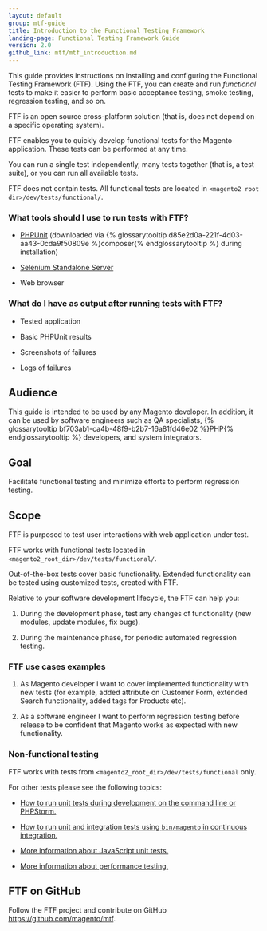 ```yaml
---
layout: default
group: mtf-guide
title: Introduction to the Functional Testing Framework
landing-page: Functional Testing Framework Guide
version: 2.0
github_link: mtf/mtf_introduction.md
---
```


This guide provides instructions on installing and configuring the Functional Testing Framework (FTF). Using the FTF, you can create and run *functional* tests to make it easier to perform basic acceptance testing, smoke testing, regression testing, and so on.

FTF is an open source cross-platform solution (that is, does not depend on a specific operating system).

FTF enables you to quickly develop functional tests for the Magento application. These tests can be performed at any time.

You can run a single test independently, many tests together (that is, a test suite), or you can run all available tests.

FTF does not contain tests. All functional tests are located in `<magento2 root dir>/dev/tests/functional/`. 

<h3 id="mtf_intro_extratools">What tools should I use to run tests with FTF?</h3>

-   [PHPUnit][] (downloaded via {% glossarytooltip d85e2d0a-221f-4d03-aa43-0cda9f50809e %}composer{% endglossarytooltip %} during installation)

-   [Selenium Standalone Server][]

-   Web browser

<h3 id="mtf_intro_mtf-output">What do I have as output after running tests with FTF?</h3>

-   Tested application

-   Basic PHPUnit results

-   Screenshots of failures

-   Logs of failures

<h2 id="mtf_intro_audi">Audience</h2>

This guide is intended to be used by any Magento developer. In addition, it can be used by software engineers such as QA specialists, {% glossarytooltip bf703ab1-ca4b-48f9-b2b7-16a81fd46e02 %}PHP{% endglossarytooltip %} developers, and system integrators.

<h2 id="mtf_intro_goal">Goal</h2>

Facilitate functional testing and minimize efforts to perform
regression testing.

<h2 id="mtf_intro_scope">Scope</h2>

FTF is purposed to test user interactions with web application under
test.

FTF works with functional tests located in
`<magento2_root_dir>/dev/tests/functional/`.

Out-of-the-box tests cover basic functionality. Extended functionality
can be tested using customized tests, created with FTF.

Relative to your software development lifecycle, the FTF can help you:

1.    During the development phase, test any changes of functionality (new modules, update modules, fix bugs).

1.    During the maintenance phase, for periodic automated regression testing.

<h3 id="mtf_intro_scope_use-case-ex">FTF use cases examples</h3>

1.    As Magento developer I want to cover implemented functionality with new tests (for example, added attribute on Customer Form, extended Search functionality, added tags for Products etc).

1.    As a software engineer I want to perform regression testing before release to be confident that Magento works as expected with new functionality.

<h3 id="mtf_intro_scope_non-func-test">Non-functional testing</h3>

FTF works with tests from `<magento2_root_dir>/dev/tests/functional` only.

For other tests please see the following topics:

- <a href="{{page.baseurl}}/test/unit/unit_test_execution.html">How to run unit tests during development on the command line or PHPStorm.</a>

- <a href="{{page.baseurl}}/config-guide/cli/config-cli-subcommands-test.html">How to run unit and integration tests using `bin/magento` in continuous integration.</a>

- <a href="{{page.baseurl}}/test/js/test_js-unit.html">More information about JavaScript unit tests.</a>

- <a href="{{page.baseurl}}/config-guide/cli/config-cli-subcommands-perf-data.html">More information about performance testing.</a>


<h2 id="mtf_intro_github-link">FTF on GitHub</h2>

Follow the FTF project and contribute on GitHub
<https://github.com/magento/mtf>.


[Selenium Standalone Server]: http://www.seleniumhq.org/download/
[PHPUnit]: https://phpunit.de/
